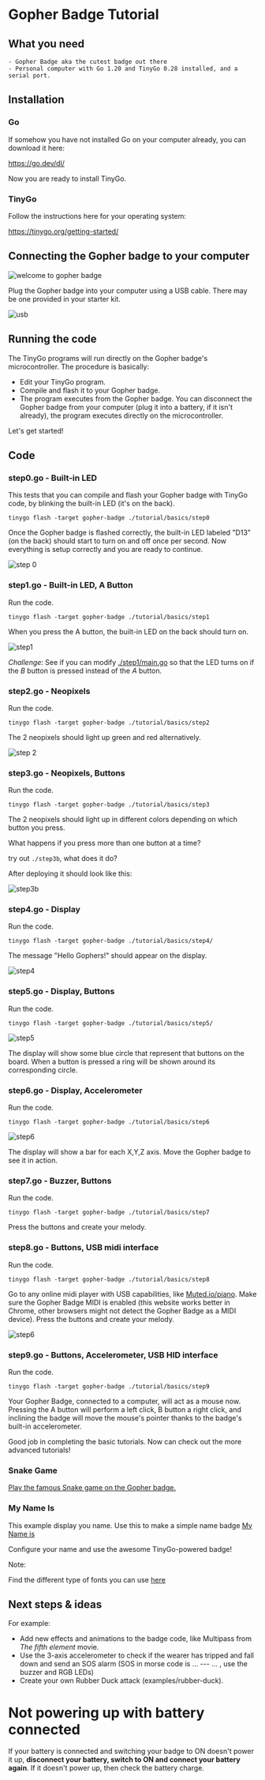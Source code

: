 # Gopher Badge Tutorial

## What you need

    - Gopher Badge aka the cutest badge out there
    - Personal computer with Go 1.20 and TinyGo 0.28 installed, and a serial port.

## Installation

### Go

If somehow you have not installed Go on your computer already, you can download it here:

https://go.dev/dl/

Now you are ready to install TinyGo.

### TinyGo

Follow the instructions here for your operating system:

https://tinygo.org/getting-started/

## Connecting the Gopher badge to your computer

![welcome to gopher badge](./assets/welcome.jpg)

Plug the Gopher badge into your computer using a USB cable. There may be one provided in your starter kit.

![usb](./assets/usb.png)

## Running the code

The TinyGo programs will run directly on the Gopher badge's microcontroller. The procedure is basically:

- Edit your TinyGo program.
- Compile and flash it to your Gopher badge.
- The program executes from the Gopher badge. You can disconnect the Gopher badge from your computer (plug it into a battery, if it isn't already), the program executes directly on the microcontroller.

Let's get started!

## Code

### step0.go - Built-in LED

This tests that you can compile and flash your Gopher badge with TinyGo code, by blinking the built-in LED (it's on the back).



```
tinygo flash -target gopher-badge ./tutorial/basics/step0
```

Once the Gopher badge is flashed correctly, the built-in LED labeled "D13" (on the back) should start to turn on and off once per second. Now everything is setup correctly and you are ready to continue.

![step 0](./assets/step0.gif)


### step1.go - Built-in LED, A Button

Run the code.

```
tinygo flash -target gopher-badge ./tutorial/basics/step1
```

When you press the A button, the built-in LED on the back should turn on.

![step1](./assets/step1.png)

*Challenge:* 
See if you can modify [./step1/main.go](step1/main.go) so that the LED turns on if
the _B_ button is pressed instead of the _A_ button.

### step2.go - Neopixels

Run the code.

```
tinygo flash -target gopher-badge ./tutorial/basics/step2
```


The 2 neopixels should light up green and red alternatively.

![step 2](./assets/step2.gif)



### step3.go - Neopixels, Buttons

Run the code.

```
tinygo flash -target gopher-badge ./tutorial/basics/step3
```

The 2 neopixels should light up in different colors depending on which button you press.

What happens if you press more than one button at a time?

try out `./step3b`, what does it do?

After deploying it should look like this:

![step3b](./assets/step3b.gif)

### step4.go - Display

Run the code.

```
tinygo flash -target gopher-badge ./tutorial/basics/step4/
```

The message "Hello Gophers!" should appear on the display.

![step4](./assets/step4.png)



### step5.go - Display, Buttons

Run the code.

```
tinygo flash -target gopher-badge ./tutorial/basics/step5/
```

![step5](./assets/step5.png)


The display will show some blue circle that represent that buttons on the board.
When a button is pressed a ring will be shown around its corresponding circle.

### step6.go - Display, Accelerometer


Run the code.

```
tinygo flash -target gopher-badge ./tutorial/basics/step6
```

![step6](./assets/step6.png)

The display will show a bar for each X,Y,Z axis. Move the Gopher badge to see it in action.

### step7.go - Buzzer, Buttons

Run the code.

```
tinygo flash -target gopher-badge ./tutorial/basics/step7
```

Press the buttons and create your melody.


### step8.go - Buttons, USB midi interface

Run the code.

```
tinygo flash -target gopher-badge ./tutorial/basics/step8
```

Go to any online midi player with USB capabilities, like [Muted.io/piano](https://muted.io/piano/). Make sure the Gopher Badge MIDI is enabled (this website works better in Chrome, other browsers might not detect the Gopher Badge as a MIDI device).
Press the buttons and create your melody.


![step6](./assets/step8.png)


### step9.go - Buttons, Accelerometer, USB HID interface

Run the code.

```
tinygo flash -target gopher-badge ./tutorial/basics/step9
```

Your Gopher Badge, connected to a computer, will act as a mouse now. Pressing the A button will perform a left click, B button a right click, and inclining the badge will move the mouse's pointer thanks to the badge's built-in accelerometer.

Good job in completing the basic tutorials. Now can check out the more advanced tutorials!

### Snake Game

[Play the famous Snake game on the Gopher badge.](../snake/README.md)

### My Name Is

This example display you name. Use this to make a simple name badge
[My Name is](../mynameis/README.md)

Configure your name and use the awesome TinyGo-powered badge!

Note:

Find the different type of fonts you can use [here](https://github.com/tinygo-org/tinyfont)


## Next steps & ideas
                              
For example:

- Add new effects and animations to the badge code, like Multipass from _The fifth element_ movie.
- Use the 3-axis accelerometer to check if the wearer has tripped and fall down and send an SOS alarm (SOS in morse code is ... --- ...  , use the buzzer and RGB LEDs)
- Create your own Rubber Duck attack (examples/rubber-duck).


# Not powering up with battery connected
If your battery is connected and switching your badge to ON doesn't power it up, **disconnect your battery, switch to ON and connect your battery again**. If it doesn't power up, then check the battery charge.
